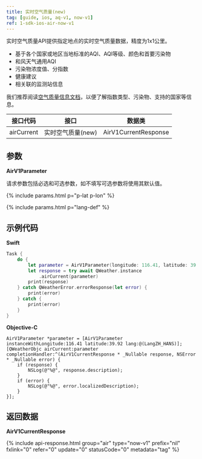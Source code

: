 ```yaml
---
title: 实时空气质量(new)
tag: [guide, ios, aq-v1, now-v1]
ref: 1-sdk-ios-air-now-v1
---
```


实时空气质量API提供指定地点的实时空气质量数据，精度为1x1公里。

- 基于各个国家或地区当地标准的AQI、AQI等级、颜色和首要污染物
- 和风天气通用AQI
- 污染物浓度值、分指数
- 健康建议
- 相关联的监测站信息

我们推荐阅读[空气质量信息文档](/docs/resource/air-info/)，以便了解指数类型、污染物、支持的国家等信息。

| 接口代码 | 接口                         | 数据类       |
| --------------- | ---------------------------- | ------------ |
| airCurrent | 实时空气质量(new)    | AirV1CurrentResponse |

## 参数 

**AirV1Parameter**

请求参数包括必选和可选参数，如不填写可选参数将使用其默认值。

{% include params.html p="p-lat p-lon" %}

{% include params.html p="lang-def" %}


## 示例代码

**Swift**

```swift
Task {
    do {
        let parameter = AirV1Parameter(longitude: 116.41, latitude: 39.92)
        let response = try await QWeather.instance
            .airCurrent(parameter)
        print(response)
    } catch QWeatherError.errorResponse(let error) {
        print(error)
    } catch {
        print(error)
    }
}
```

**Objective-C**

```objc
AirV1Parameter *parameter = [AirV1Parameter instanceWithLongitude:116.41 latitude:39.92 lang:@(LangZH_HANS)];
[QWeatherObjc airCurrent:parameter completionHandler:^(AirV1CurrentResponse * _Nullable response, NSError * _Nullable error) {
    if (response) {
        NSLog(@"%@", response.description);
    }
    if (error) {
        NSLog(@"%@", error.localizedDescription);
    }
}];
```

## 返回数据

**AirV1CurrentResponse**

{% include api-response.html group="air" type="now-v1" prefix="nil" fxlink="0" refer="0" update="0" statusCode="0" metadata="tag"  %}
